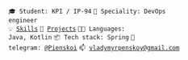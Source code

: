 <code>🎓 Student: KPI / IP-94</code>
<code>👷 Speciality: DevOps engineer</code><br>
<code>💡 [Skills](SKILLS.md)</code>
<code>🧻 [Projects](PROJECTS.md)</code>
<code>🧑‍💻 Languages: Java, Kotlin</code>
<code>📦 Tech stack: Spring</code>
<code>💬 telegram: [@Pienskoi](https://telegram.me/Pienskoi)</code>
<code>📫 [vladymyrpenskoy@gmail.com](mailto:vladymyrpenskoy@gmail.com)</code>
